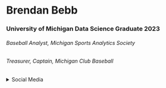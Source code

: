 # Brendan Bebb
### University of Michigan Data Science Graduate 2023
###### Baseball Analyst, Michigan Sports Analytics Society
###### Treasurer, Captain, Michigan Club Baseball


<details>
<summary>Social Media</summary>
<ul><li>LinkedIn:</li>
<li>LeetCode: </li></ul>
</details>
